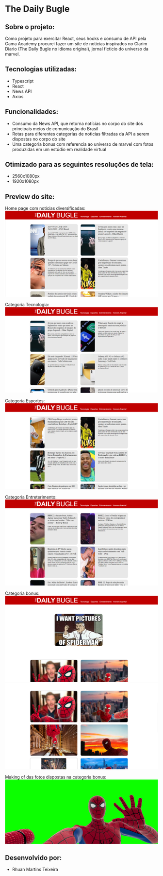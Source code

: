 # The Daily Bugle

## Sobre o projeto:

Como projeto para exercitar React, seus hooks e consumo de API pela Gama Academy procurei fazer um site de noticias inspirados no Clarim Diario (The Daily Bugle no idioma original), jornal ficticio do universo da marvel.


## Tecnologias utilizadas:


- Typescript
- React
- News API
- Axios

## Funcionalidades:


- Consumo da News API, que retorna notícias no corpo do site dos principais meios de comunicação do Brasil
- Rotas para diferentes categorias de noticias filtradas da API a serem dispostas no corpo do site
- Uma categoria bonus com referencia ao universo de marvel com fotos produzidas em um estúdio em realidade virtual


## Otimizado para as seguintes resoluções de tela:

- 2560x1080px
- 1920x1080px


## Preview do site:

Home page com noticias diversificadas:
![preview](/src/assets/images/homePage.png "preview")

Categoria Tecnologia:
![preview](/src/assets/images/techPage.png "preview")

Categoria Esportes:
![preview](/src/assets/images/sportsPage.png "preview")

Categoria Entreterimento:
![preview](/src/assets/images/entretPage.png "preview")

Categoria bonus:
![preview](/src/assets/images/bonusPage.png "preview")
![preview](/src/assets/images/moreBonusPage.png "preview")

Making of das fotos dispostas na categoria bonus:
![preview](/src/assets/images/makingOf.png "preview")


## Desenvolvido por:

- Rhuan Martins Teixeira

